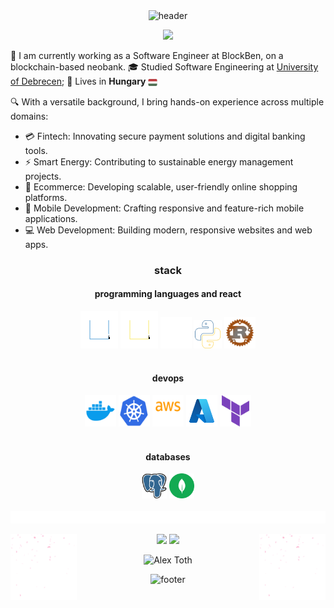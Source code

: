 <div align="center" width="100">
  <img src="https://capsule-render.vercel.app/api?type=waving&height=150&color=282c34&text=Alex%20Toth&fontColor=e5c07b&fontSize=40&fontAlignY=28"
  alt="header"/>
</div>

<p align="center">
  <img src="https://readme-typing-svg.herokuapp.com?font=Fira+Code&pause=1000&color=E5C07B&width=435&center=true&lines=hello+there!;I+am+a+full-stack+engineer;who+makes+things+work;...">
</p
<br>

🏢 I am currently working as a Software Engineer at BlockBen, on a blockchain-based neobank. 🎓 Studied Software Engineering at [University of Debrecen](https://unideb.hu/en); 🏡 Lives in **Hungary** <img src="./assets/hungary.svg" width="15" height="15" style="vertical-align: middle;" />

🔍 With a versatile background, I bring hands-on experience across multiple domains:
- 💳 Fintech: Innovating secure payment solutions and digital banking tools.
- ⚡ Smart Energy: Contributing to sustainable energy management projects.
- 🛒 Ecommerce: Developing scalable, user-friendly online shopping platforms.
- 📱 Mobile Development: Crafting responsive and feature-rich mobile applications.
- 💻 Web Development: Building modern, responsive websites and web apps.

<h3 align="center">
  stack
</h3>

<h4 align="center">
  programming languages and react
</h4>

<div align="center">
  <img src="./assets/ts-icon.svg" alt="icon" width="60" height="60" />
  <img src="./assets/js-icon.svg" alt="icon" width="60" height="60" />
  <img src="./assets/react-icon.svg" alt="icon" width="50" height="50" />
  <img src="./assets/python-icon.svg" alt="icon" width="45" height="45" />
  <img src="./assets/rust_1.svg" alt="icon" width="50" height="50" />
</div>

<br>

<h4 align="center">
  devops
</h4>

<div align="center">
  <img src="./assets/docker-icon.svg" alt="icon" width="50" height="50" />
  <img src="./assets/kubernetes-icon.svg" alt="icon" width="50" height="50" />
  <img src="./assets/aws-icon.svg" alt="icon" width="50" height="50" />
  <img src="./assets/azure.svg" alt="icon" width="50" height="50" />
  <img src="./assets/terraform.svg" alt="icon" width="50" height="50" />
</div>

<br>

<h4 align="center">
  databases
</h4>

<div align="center">
  <img src="./assets/postgresql.svg" alt="icon"width="40" height="40" />
  <img src="./assets/mongodb.svg" alt="icon"width="40" height="40" />
</div>

<br>
<img src="./assets/line.gif" height="20" width="100%">

<img align="left" src="./assets/144930161-2f783401-8d27-4fdf-a2f7-cc0ba32f1f1f.gif" width="21%" style="display:inline;"><img align="right" src="./assets/144930161-2f783401-8d27-4fdf-a2f7-cc0ba32f1f1f.gif" width="21%" style="display:inline;">

<p align="center">
  <img height="160px" width="auto" src ="https://github-readme-stats.vercel.app/api/top-langs/?username=tothalex&hide=css,java,html&theme=onedark&count_private=true&layout=compact&hide_border=true">
  <img height="160px" width="auto" src ="https://github-readme-stats-git-master-tothalexs-projects.vercel.app/api?username=tothalex&theme=onedark&hide_border=true&hide_rank=true">
</p>

<p align="center">
  <img src="https://komarev.com/ghpvc/?username=tothalex&label=Profile%20views&style=for-the-badge&color=gray" alt="Alex Toth" />
</p>

<div align="center" width="100">
  <img src="https://capsule-render.vercel.app/api?type=waving&height=150&color=282c34&fontColor=e5c07b&fontSize=40&fontAlignY=28&section=footer"
  alt="footer" />
</div>

